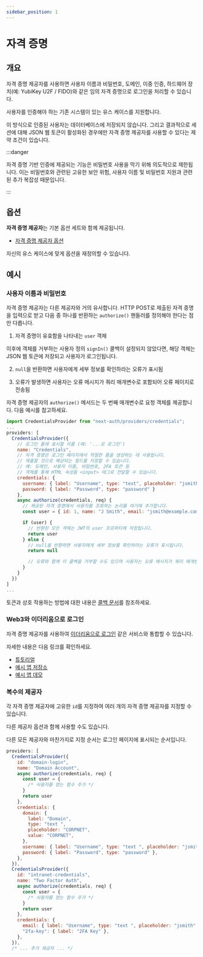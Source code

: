 ```yaml
---
sidebar_position: 1
---
```


# 자격 증명

## 개요

자격 증명 제공자를 사용하면 사용자 이름과 비밀번호, 도메인, 이중 인증, 하드웨어 장치(예: YubiKey U2F / FIDO)와 같은 임의 자격 증명으로 로그인을 처리할 수 있습니다.

사용자를 인증해야 하는 기존 시스템이 있는 유스 케이스를 지원합니다.

이 방식으로 인증된 사용자는 데이터베이스에 저장되지 않습니다. 그리고 결과적으로 세션에 대해 JSON 웹 토큰이 활성화된 경우에만 자격 증명 제공자를 사용할 수 있다는 제약 조건이 있습니다.

:::danger

자격 증명 기반 인증에 제공되는 기능은 비밀번호 사용을 막기 위해 의도적으로 제한됩니다. 이는 비밀번호와 관련된 고유한 보안 위험, 사용자 이름 및 비밀번호 지원과 관련된 추가 복잡성 때문입니다.

:::

## 옵션

**자격 증명 제공자**는 기본 옵션 세트와 함께 제공됩니다.

- [자격 증명 제공자 옵션](https://github.com/nextauthjs/next-auth/blob/main/packages/next-auth/src/providers/credentials.ts)

자신의 유스 케이스에 맞게 옵션을 재정의할 수 있습니다.

## 예시

### 사용자 이름과 비밀번호

자격 증명 제공자는 다른 제공자와 거의 유사합니다. HTTP POST로 제출된 자격 증명을 입력으로 받고 다음 중 하나를 반환하는 `authorize()` 핸들러를 정의해야 한다는 점만 다릅니다.

1. 자격 증명이 유효함을 나타내는 `user` 객체

이후에 객체를 거부하는 사용자 정의 `signIn()` 콜백이 설정되지 않았다면, 해당 객체는 JSON 웹 토큰에 저장되고 사용자가 로그인됩니다.

2. `null`을 반환하면 사용자에게 세부 정보를 확인하라는 오류가 표시됨

3. 오류가 발생하면 사용자는 오류 메시지가 쿼리 매개변수로 포함되어 오류 페이지로 전송됨

자격 증명 제공자의 `authorize()` 메서드는 두 번째 매개변수로 요청 객체를 제공합니다. 다음 예시를 참고하세요.

```js title="pages/api/auth/[...nextauth].js"
import CredentialsProvider from "next-auth/providers/credentials";
...
providers: [
  CredentialsProvider({
    // 로그인 폼에 표시할 이름 (예: '...로 로그인')
    name: "Credentials",
    // 자격 증명은 로그인 페이지에서 적절한 폼을 생성하는 데 사용됩니다.
    // 제출할 것으로 예상되는 필드를 지정할 수 있습니다.
    // 예: 도메인, 사용자 이름, 비밀번호, 2FA 토큰 등
    // 객체를 통해 HTML 속성을 <input> 태그로 전달할 수 있습니다.
    credentials: {
      username: { label: "Username", type: "text", placeholder: "jsmith" },
      password: { label: "Password", type: "password" }
    },
    async authorize(credentials, req) {
      // 제공된 자격 증명에서 사용자를 조회하는 논리를 여기에 추가합니다.
      const user = { id: 1, name: "J Smith", email: "jsmith@example.com" }

      if (user) {
        // 반환된 모든 객체는 JWT의 user 프로퍼티에 저장됩니다.
        return user
      } else {
        // null을 반환하면 사용자에게 세부 정보를 확인하라는 오류가 표시됩니다.
        return null

        // 오류와 함께 이 콜백을 거부할 수도 있으며 사용자는 오류 메시지가 쿼리 매개변수로 포함된 오류 페이지로 전송됩니다.
      }
    }
  })
]
...
```

토큰과 상호 작용하는 방법에 대한 내용은 [콜백 문서](https://next-auth.js.org/configuration/callbacks)를 참조하세요.

### Web3와 이더리움으로 로그인

자격 증명 제공자를 사용하여 [이더리움으로 로그인](https://login.xyz/) 같은 서비스와 통합할 수 있습니다.

자세한 내용은 다음 링크를 확인하세요.

- [튜토리얼](https://docs.login.xyz/integrations/nextauth.js)
- [예시 앱 저장소](https://github.com/spruceid/siwe-next-auth-example)
- [예시 앱 데모](https://siwe-next-auth-example2.vercel.app/)

### 복수의 제공자

각 자격 증명 제공자에 고유한 `id`를 지정하여 여러 개의 자격 증명 제공자를 지정할 수 있습니다.

다른 제공자 옵션과 함께 사용할 수도 있습니다.

다른 모든 제공자와 마찬가지로 지정 순서는 로그인 페이지에 표시되는 순서입니다.

```js
providers: [
  CredentialsProvider({
    id: "domain-login",
    name: "Domain Account",
    async authorize(credentials, req) {
      const user = {
        /* 사용자를 얻는 함수 추가 */
      }
      return user
    },
    credentials: {
      domain: {
        label: "Domain",
        type: "text ",
        placeholder: "CORPNET",
        value: "CORPNET",
      },
      username: { label: "Username", type: "text ", placeholder: "jsmith" },
      password: { label: "Password", type: "password" },
    },
  }),
  CredentialsProvider({
    id: "intranet-credentials",
    name: "Two Factor Auth",
    async authorize(credentials, req) {
      const user = {
        /* 사용자를 얻는 함수 추가 */
      }
      return user
    },
    credentials: {
      email: { label: "Username", type: "text ", placeholder: "jsmith" },
      "2fa-key": { label: "2FA Key" },
    },
  }),
  /* ... 추가 제공자 ... */
```